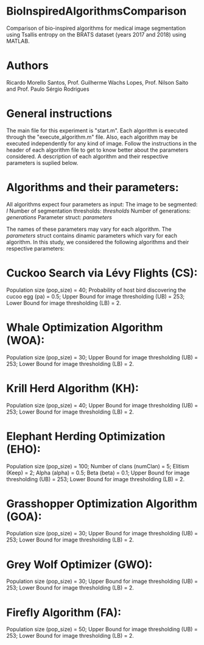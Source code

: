 # BioInspiredAlgorithmsComparison
Comparison of bio-inspired algorithms for medical image segmentation using Tsallis entropy on the BRATS dataset (years 2017 and 2018) using MATLAB.
# Authors
Ricardo Morello Santos, Prof. Guilherme Wachs Lopes, Prof. Nilson Saito and Prof. Paulo Sérgio Rodrigues
# General instructions
The main file for this experiment is "start.m". Each algorithm is executed through the "execute_algorithm.m" file. 
Also, each algorithm may be executed independently for any kind of image. Follow the instructions in the header of each algorithm file to get to know better about the parameters considered. A description of each algorithm and their respective parameters is suplied below.

# Algorithms and their parameters:
All algorithms expect four parameters as input: 
The image to be segmented: *I*
Number of segmentation thresholds: *thresholds*
Number of generations: *generations*
Parameter struct: *parameters*

The names of these parameters may vary for each algorithm. The *parameters* struct contains dinamic parameters which vary for each algorithm. In this study, we considered the following algorithms and their respective parameters:

# Cuckoo Search via Lévy Flights (CS): 
 Population size (pop_size) = 40;
 Probability of host bird discovering the cucoo egg (pa) = 0.5;
 Upper Bound for image thresholding (UB) = 253;
 Lower Bound for image thresholding (LB) = 2.
# Whale Optimization Algorithm (WOA): 
 Population size (pop_size) = 30;
 Upper Bound for image thresholding (UB) = 253;
 Lower Bound for image thresholding (LB) = 2.
 # Krill Herd Algorithm (KH):
 Population size (pop_size) = 40;
 Upper Bound for image thresholding (UB) = 253;
 Lower Bound for image thresholding (LB) = 2.
 # Elephant Herding Optimization (EHO):
 Population size (pop_size) = 100;
 Number of clans (numClan) = 5;
 Elitism (Keep) = 2;
 Alpha (alpha) = 0.5;
 Beta (beta) = 0.1;
 Upper Bound for image thresholding (UB) = 253;
 Lower Bound for image thresholding (LB) = 2.
 # Grasshopper Optimization Algorithm (GOA):
 Population size (pop_size) = 30;
 Upper Bound for image thresholding (UB) = 253;
 Lower Bound for image thresholding (LB) = 2.
 # Grey Wolf Optimizer (GWO):
 Population size (pop_size) = 30;
 Upper Bound for image thresholding (UB) = 253;
 Lower Bound for image thresholding (LB) = 2.
 # Firefly Algorithm (FA):
 Population size (pop_size) = 50;
 Upper Bound for image thresholding (UB) = 253;
 Lower Bound for image thresholding (LB) = 2.
